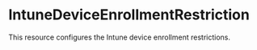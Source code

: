 
# IntuneDeviceEnrollmentRestriction

This resource configures the Intune device enrollment restrictions.
